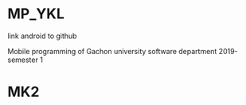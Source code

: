 # MP_YKL
link android to github

Mobile programming of Gachon university software department
2019-semester 1
# MK2
